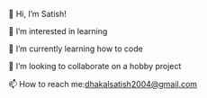 👋 Hi, I’m Satish!

👀 I’m interested in learning

🌱 I’m currently learning how to code

💞️ I’m looking to collaborate on a hobby project

📫 How to reach me:dhakalsatish2004@gmail.com
